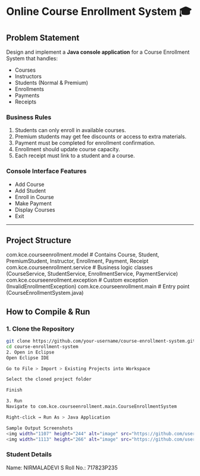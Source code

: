 # Online Course Enrollment System 🎓

## Problem Statement
Design and implement a **Java console application** for a Course Enrollment System that handles:
- Courses  
- Instructors  
- Students (Normal & Premium)  
- Enrollments  
- Payments  
- Receipts  

### Business Rules
1. Students can only enroll in available courses.  
2. Premium students may get fee discounts or access to extra materials.  
3. Payment must be completed for enrollment confirmation.  
4. Enrollment should update course capacity.  
5. Each receipt must link to a student and a course.  

### Console Interface Features
- Add Course  
- Add Student  
- Enroll in Course  
- Make Payment  
- Display Courses  
- Exit  

---

## Project Structure
com.kce.courseenrollment.model # Contains Course, Student, PremiumStudent, Instructor, Enrollment, Payment, Receipt
com.kce.courseenrollment.service # Business logic classes (CourseService, StudentService, EnrollmentService, PaymentService)
com.kce.courseenrollment.exception # Custom exception (InvalidEnrollmentException)
com.kce.courseenrollment.main # Entry point (CourseEnrollmentSystem.java)

## How to Compile & Run

### 1. Clone the Repository
```bash
git clone https://github.com/your-username/course-enrollment-system.git
cd course-enrollment-system
2. Open in Eclipse
Open Eclipse IDE

Go to File > Import > Existing Projects into Workspace

Select the cloned project folder

Finish

3. Run
Navigate to com.kce.courseenrollment.main.CourseEnrollmentSystem

Right-click → Run As > Java Application

Sample Output Screenshots
<img width="1107" height="244" alt="image" src="https://github.com/user-attachments/assets/804a21d0-fb45-4ec3-aa96-5159b48ba7d9" />
<img width="1113" height="266" alt="image" src="https://github.com/user-attachments/assets/f191b36c-cd44-4a0f-ac5b-9575ca06abaf" />


```
### Student Details
Name: NIRMALADEVI S
Roll No.: 717823P235

